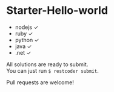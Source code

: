# Starter-Hello-world

- nodejs ✓
- ruby ✓
- python ✓
- java ✓
- .net ✓


All solutions are ready to submit.  
You can just run `$ restcoder submit`.  

Pull requests are welcome!